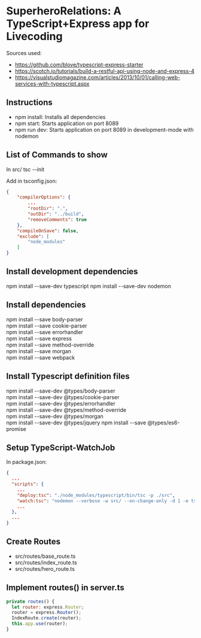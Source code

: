 # SuperheroRelations: A TypeScript+Express app for Livecoding

Sources used:
- https://github.com/blove/typescript-express-starter
- https://scotch.io/tutorials/build-a-restful-api-using-node-and-express-4
- https://visualstudiomagazine.com/articles/2013/10/01/calling-web-services-with-typescript.aspx

## Instructions
- npm install: Installs all dependencies
- npm start: Starts application on port 8089
- npm run dev: Starts application on port 8089 in development-mode with nodemon

## List of Commands to show
In src/ tsc --init

Add in tsconfig.json:
```json
{
    "compilerOptions": {
        ...
        "rootDir": ".",
        "outDir": "../build",
        "removeComments": true
    },
    "compileOnSave": false,
    "exclude": [
        "node_modules"
    ]
}
```

## Install development dependencies
npm install --save-dev typescript
npm install --save-dev nodemon

## Install dependencies
npm install --save body-parser  
npm install --save cookie-parser  
npm install --save errorhandler  
npm install --save express  
npm install --save method-override  
npm install --save morgan  
npm install --save webpack

## Install Typescript definition files
npm install --save-dev @types/body-parser  
npm install --save-dev @types/cookie-parser  
npm install --save-dev @types/errorhandler  
npm install --save-dev @types/method-override  
npm install --save-dev @types/morgan  
npm install --save-dev @types/jquery
npm install --save @types/es6-promise

## Setup TypeScript-WatchJob
In package.json:
```json
{
  ...
  "scripts": {
    ...
    "deploy:tsc": "./node_modules/typescript/bin/tsc -p ./src",
    "watch:tsc": "nodemon --verbose -w src/ --on-change-only -d 1 -e ts --exec \"npm run deploy:tsc\"",
    ...
  },
  ...
}
```

## Create Routes
- src/routes/base_route.ts
- src/routes/index_route.ts
- src/routes/hero_route.ts

## Implement routes() in server.ts
```javascript
private routes() {
  let router: express.Router;
  router = express.Router();
  IndexRoute.create(router);
  this.app.use(router);
}
```

